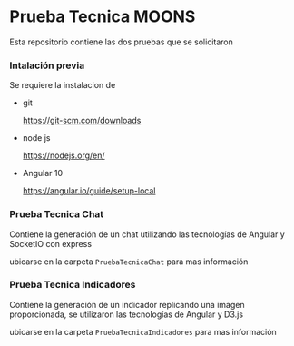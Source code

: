 # Prueba Tecnica MOONS

Esta repositorio contiene las dos pruebas que se solicitaron

### Intalación previa

Se requiere la instalacion de

* git

  https://git-scm.com/downloads
  
* node js

  https://nodejs.org/en/
  
* Angular 10

  https://angular.io/guide/setup-local

### Prueba Tecnica Chat

Contiene la generación de un chat utilizando las tecnologías de Angular y SocketIO con express

ubicarse en la carpeta `PruebaTecnicaChat` para mas información

### Prueba Tecnica Indicadores

Contiene la generación de un indicador replicando una imagen proporcionada, se utilizaron las tecnologías de Angular y D3.js

ubicarse en la carpeta `PruebaTecnicaIndicadores` para mas información
